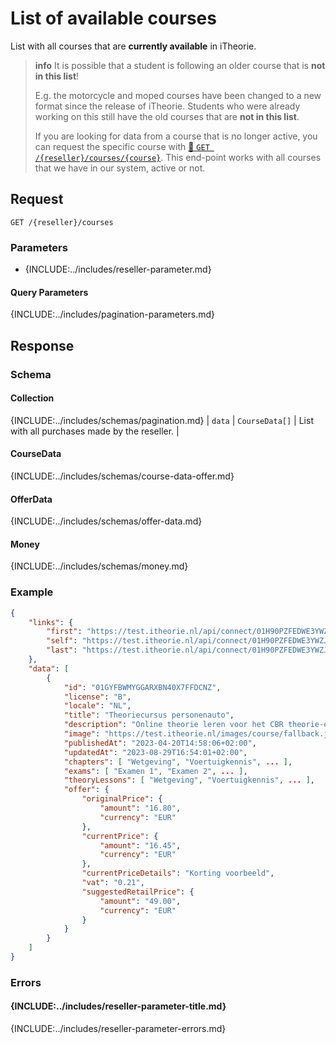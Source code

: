 # List of available courses
List with all courses that are **currently available** in iTheorie. 

> **info** It is possible that a student is following an older course that is **not in this list**!
>
> E.g. the motorcycle and moped courses have been changed to a new format since the release of iTheorie. Students who were already working on this still have the old courses that are **not in this list**.
>
> If you are looking for data from a course that is no longer active, you can request the specific course with [:link: `GET /{reseller}/courses/{course}`](reseller-courses-course-get.md). This end-point
works with all courses that we have in our system, active or not.

## Request
```http
GET /{reseller}/courses
```

### Parameters
* {INCLUDE:../includes/reseller-parameter.md}

#### Query Parameters
{INCLUDE:../includes/pagination-parameters.md}

## Response
### Schema

#### Collection
{INCLUDE:../includes/schemas/pagination.md}
| `data` | `CourseData[]` | List with all purchases made by the reseller. |

#### CourseData
{INCLUDE:../includes/schemas/course-data-offer.md}

#### OfferData
{INCLUDE:../includes/schemas/offer-data.md}

#### Money
{INCLUDE:../includes/schemas/money.md}

### Example
```json
{
    "links": {
        "first": "https://test.itheorie.nl/api/connect/01H90PZFEDWE3YWZJPD8Z7030P/courses?page=1",
        "self": "https://test.itheorie.nl/api/connect/01H90PZFEDWE3YWZJPD8Z7030P/courses?page=1",
        "last": "https://test.itheorie.nl/api/connect/01H90PZFEDWE3YWZJPD8Z7030P/courses?page=1"
    },
    "data": [
        {
            "id": "01GYFBWMYGGARXBN40X7FFDCNZ",
            "license": "B",
            "locale": "NL",
            "title": "Theoriecursus personenauto",
            "description": "Online theorie leren voor het CBR theorie-examen auto, motor, scooter, snorfiets, bromfiets, speed-pedelec of brommobiel.",
            "image": "https://test.itheorie.nl/images/course/fallback.jpg",
            "publishedAt": "2023-04-20T14:58:06+02:00",
            "updatedAt": "2023-08-29T16:54:01+02:00",
            "chapters": [ "Wetgeving", "Voertuigkennis", ... ],
            "exams": [ "Examen 1", "Examen 2", ... ],
            "theoryLessons": [ "Wetgeving", "Voertuigkennis", ... ],
            "offer": {
                "originalPrice": {
                    "amount": "16.80",
                    "currency": "EUR"
                },
                "currentPrice": {
                    "amount": "16.45",
                    "currency": "EUR"
                },
                "currentPriceDetails": "Korting voorbeeld",
                "vat": "0.21",
                "suggestedRetailPrice": {
                    "amount": "49.00",
                    "currency": "EUR"
                }
            }
        }
    ]
}
```

### Errors

#### {INCLUDE:../includes/reseller-parameter-title.md}
{INCLUDE:../includes/reseller-parameter-errors.md}
